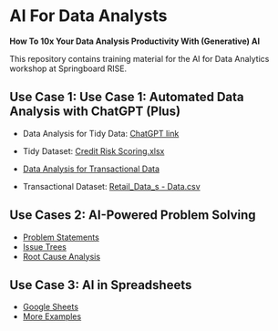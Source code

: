 # AI For Data Analysts
**How To 10x Your Data Analysis Productivity With (Generative) AI**

This repository contains training material for the AI for Data Analytics workshop at Springboard RISE.

## Use Case 1: Use Case 1: Automated Data Analysis with ChatGPT (Plus)
* Data Analysis for Tidy Data: [ChatGPT link](#)
* Tidy Dataset: [Credit Risk Scoring.xlsx]()

* [Data Analysis for Transactional Data](https://chat.openai.com/share/c6f9a8e1-b177-4e5a-83a0-d1f7c653fa07)
* Transactional Dataset: [Retail_Data_s - Data.csv](#)

## Use Cases 2: AI-Powered Problem Solving
* [Problem Statements](https://chat.openai.com/share/a11d7f97-4e58-4299-bba1-f3460e99a116)
* [Issue Trees](https://chat.openai.com/share/ea9d5287-ad76-4c2e-bcc3-da5a7893bbde)
* [Root Cause Analysis](https://chat.openai.com/share/0923430c-a5fb-47d3-aae2-38bd2b495092)

## Use Case 3: AI in Spreadsheets
* [Google Sheets](https://docs.google.com/spreadsheets/d/1B_UzFsSeJgrZi04VHmnd7bq4-R55F-gLBRgzUkKaM8o/edit?usp=sharing)
* [More Examples](https://docs.google.com/spreadsheets/d/1jGXh9ZLuPd7FJkfaH0kTqIIBuHcbbWU5-psiXyF5QZ8/template/preview)
